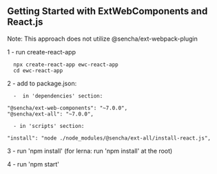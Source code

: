 ## Getting Started with ExtWebComponents and React.js

  Note:  This approach does not utilize @sencha/ext-webpack-plugin

  1 - run create-react-app

      npx create-react-app ewc-react-app
      cd ewc-react-app

  2 - add to package.json:

      -  in 'dependencies' section: 

    "@sencha/ext-web-components": "~7.0.0",
    "@sencha/ext-all": "~7.0.0",

      - in 'scripts' section:

    "install": "node ./node_modules/@sencha/ext-all/install-react.js",

  3 - run 'npm install' (for lerna: run 'npm install' at the root)

  4 - run 'npm start'
